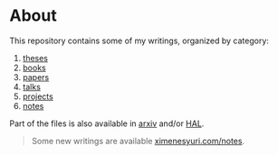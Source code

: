 # About

This repository contains some of my writings, organized by category:

1. [theses](./theses/README.md)
2. [books](./books/README.md)
3. [papers](./papers/README.md)
4. [talks](./talks/README.md)
5. [projects](./projects/README.md)
6. [notes](./notes/README.md)

Part of the files is also available in [arxiv](https://arxiv.org/a/martins_y_1.html) and/or [HAL](https://hal.science/search/index?q=yuri+ximenes+martins).

> Some new writings are available [ximenesyuri.com/notes](https://ximenesyuri.com/notes).
